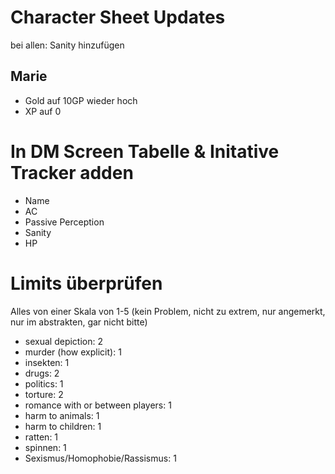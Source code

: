 # Character Sheet Updates
bei allen: Sanity hinzufügen
## Marie
- Gold auf 10GP wieder hoch
- XP auf 0
# In DM Screen Tabelle & Initative Tracker adden
- Name
- AC
- Passive Perception
- Sanity
- HP
# Limits überprüfen
Alles von einer Skala von 1-5 (kein Problem, nicht zu extrem, nur angemerkt, nur im abstrakten, gar nicht bitte)
- sexual depiction: 2
- murder (how explicit): 1
- insekten: 1
- drugs: 2
- politics: 1
- torture: 2
- romance with or between players: 1
- harm to animals:  1
- harm to children: 1
- ratten: 1
- spinnen: 1
- Sexismus/Homophobie/Rassismus: 1